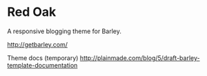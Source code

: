 Red Oak
======
A responsive blogging theme for Barley.

http://getbarley.com/

Theme docs (temporary)  http://plainmade.com/blog/5/draft-barley-template-documentation